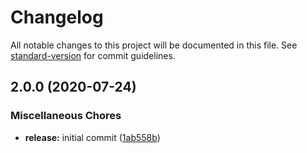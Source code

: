 # Changelog

All notable changes to this project will be documented in this file. See [standard-version](https://github.com/conventional-changelog/standard-version) for commit guidelines.

## 2.0.0 (2020-07-24)


### Miscellaneous Chores

* **release:** initial commit ([1ab558b](https://github.com/demartini/abreai-url-shortener/commit/1ab558b72fca983b315766c93f9127e1b4c9c387))
